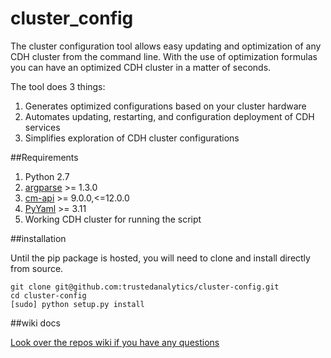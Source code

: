 cluster_config
==========
The cluster configuration tool allows easy updating and optimization of any CDH cluster from the command line. With the use of optimization formulas you can have an optimized CDH cluster in a matter of seconds.

The tool does 3 things:

1. Generates optimized configurations based on your cluster hardware
2. Automates updating, restarting, and configuration deployment of CDH services
3. Simplifies exploration of CDH cluster configurations

##Requirements
1. Python 2.7
2. [argparse](https://docs.python.org/2.7/library/argparse.html) >= 1.3.0
3. [cm-api](https://github.com/cloudera/cm_api) >= 9.0.0,<=12.0.0
4. [PyYaml](http://pyyaml.org/) >= 3.11
5. Working CDH cluster for running the script

##installation

Until the pip package is hosted, you will need to clone and install directly from source.

```
git clone git@github.com:trustedanalytics/cluster-config.git
cd cluster-config
[sudo] python setup.py install
```

##wiki docs

[Look over the repos wiki if you have any questions](../../wiki)

